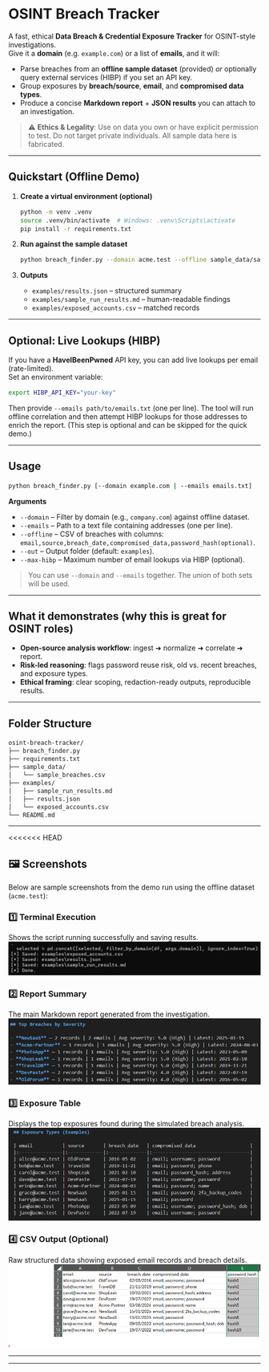 # OSINT Breach Tracker

A fast, ethical **Data Breach & Credential Exposure Tracker** for OSINT-style investigations.  
Give it a **domain** (e.g. `example.com`) or a list of **emails**, and it will:
- Parse breaches from an **offline sample dataset** (provided) *or* optionally query external services (HIBP) if you set an API key.
- Group exposures by **breach/source**, **email**, and **compromised data types**.
- Produce a concise **Markdown report** + **JSON results** you can attach to an investigation.

> ⚠️ **Ethics & Legality**: Use on data you own or have explicit permission to test. Do not target private individuals. All sample data here is fabricated.

---

## Quickstart (Offline Demo)

1. **Create a virtual environment (optional)**  
   ```bash
   python -m venv .venv
   source .venv/bin/activate  # Windows: .venv\Scripts\activate
   pip install -r requirements.txt
   ```

2. **Run against the sample dataset**  
   ```bash
   python breach_finder.py --domain acme.test --offline sample_data/sample_breaches.csv --out examples
   ```

3. **Outputs**  
   - `examples/results.json` – structured summary
   - `examples/sample_run_results.md` – human-readable findings
   - `examples/exposed_accounts.csv` – matched records

---

## Optional: Live Lookups (HIBP)
If you have a **HaveIBeenPwned** API key, you can add live lookups per email (rate-limited).  
Set an environment variable:
```bash
export HIBP_API_KEY="your-key"
```
Then provide `--emails path/to/emails.txt` (one per line). The tool will run offline correlation and then attempt HIBP lookups for those addresses to enrich the report. (This step is optional and can be skipped for the quick demo.)

---

## Usage

```bash
python breach_finder.py [--domain example.com | --emails emails.txt]                         [--offline sample_data/sample_breaches.csv]                         [--out examples]                         [--max-hibp 10]
```

**Arguments**
- `--domain` – Filter by domain (e.g., `company.com`) against offline dataset.
- `--emails` – Path to a text file containing addresses (one per line).
- `--offline` – CSV of breaches with columns: `email,source,breach_date,compromised_data,password_hash(optional)`.
- `--out` – Output folder (default: `examples`).
- `--max-hibp` – Maximum number of email lookups via HIBP (optional).
  
> You can use `--domain` and `--emails` together. The union of both sets will be used.

---

## What it demonstrates (why this is great for OSINT roles)

- **Open-source analysis workflow**: ingest ➜ normalize ➜ correlate ➜ report.  
- **Risk-led reasoning**: flags password reuse risk, old vs. recent breaches, and exposure types.  
- **Ethical framing**: clear scoping, redaction-ready outputs, reproducible results.

---

## Folder Structure

```
osint-breach-tracker/
├── breach_finder.py
├── requirements.txt
├── sample_data/
│   └── sample_breaches.csv
├── examples/
│   ├── sample_run_results.md
│   ├── results.json
│   └── exposed_accounts.csv
└── README.md
```

---
<<<<<<< HEAD

## 🖼️ Screenshots

Below are sample screenshots from the demo run using the offline dataset (`acme.test`):

### 1️⃣ Terminal Execution
Shows the script running successfully and saving results.
![Terminal Run](screenshots/terminal_run.png)

### 2️⃣ Report Summary
The main Markdown report generated from the investigation.
![Report Summary](screenshots/report_summary.png)

### 3️⃣ Exposure Table
Displays the top exposures found during the simulated breach analysis.
![Exposure Table](screenshots/exposure_table.png)

### 4️⃣ CSV Output (Optional)
Raw structured data showing exposed email records and breach details.
![CSV Output](screenshots/csv_output.png)

---

---

